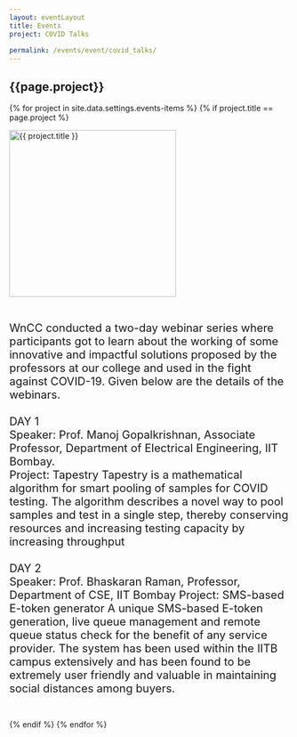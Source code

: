 ```yaml
---
layout: eventLayout
title: Events
project: COVID Talks
    
permalink: /events/event/covid_talks/
---
```


<h2 class="display1 m-3 p-3 text-center">{{page.project}}</h2>

{% for project in site.data.settings.events-items %}
{% if project.title == page.project %}
<div>
    <img src="{{ site.baseurl }}/{{ project.image }}"  width = "300" height="300" alt="{{ project.title }}" class="border rounded img-soc">
</div>

<div>
    <p class="display3" style = "font-size:20px;" >
        <br>
        WnCC conducted a two-day webinar series where participants got to learn about the working of some innovative and impactful solutions proposed by the professors at our college and used in the fight against COVID-19. Given below are the details of the webinars.
        <br><br>
        DAY 1
<br>
Speaker: Prof. Manoj Gopalkrishnan, Associate Professor, Department of Electrical Engineering, IIT Bombay. 
<br>
Project: Tapestry Tapestry is a mathematical algorithm for smart pooling of samples for COVID testing. The algorithm describes a novel way to pool samples and test in a single step, thereby conserving resources and increasing testing capacity by increasing throughput
<br><br>
    DAY 2
<br>
    Speaker: Prof. Bhaskaran Raman,
Professor, Department of CSE, IIT Bombay
Project: SMS-based E-token generator
A unique SMS-based E-token generation, live queue management and remote queue status check for the benefit of any service provider. The system has been used within the IITB campus extensively and has been found to be extremely user friendly and valuable in maintaining social distances among buyers.
<br><br>
    </p>
</div>
{% endif %}
{% endfor %}
